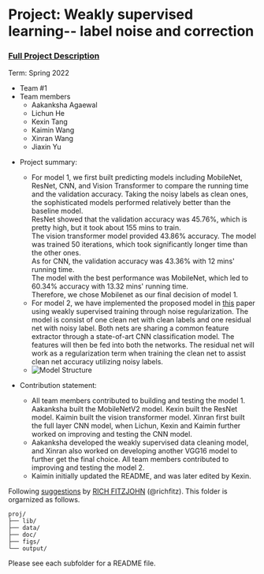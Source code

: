 # Project: Weakly supervised learning-- label noise and correction


### [Full Project Description](doc/project3_desc.md)

Term: Spring 2022

+ Team #1
+ Team members
	+ Aakanksha Agaewal
	+ Lichun He
	+ Kexin Tang
	+ Kaimin Wang
	+ Xinran Wang
	+ Jiaxin Yu

- Project summary: 
	+ For model 1, we first built predicting models including MobileNet, ResNet, CNN, and Vision Transformer to compare the running time and the validation accuracy. Taking the noisy labels as clean ones, the sophisticated models performed relatively better than the baseline model. \
	  ResNet showed that the validation accuracy was 45.76%, which is pretty high, but it took about 155 mins to train. \
	  The vision transformer model provided 43.86% accuracy. The model was trained 50 iterations, which took significantly longer time than the other ones.\
	  As for CNN, the validation accuracy was 43.36% with 12 mins' running time. \
	  The model with the best performance was MobileNet, which led to 60.34% accuracy with 13.32 mins' running time. \
          Therefore, we chose Mobilenet as our final decision of model 1. 
	+ For model 2, we have implemented the proposed model in [this](https://openaccess.thecvf.com/content_CVPR_2019/papers/Hu_Weakly_Supervised_Image_Classification_Through_Noise_Regularization_CVPR_2019_paper.pdf) paper using weakly supervised training through noise regularization. The model is consist of one clean net with clean labels and one residual net with noisy label. Both nets are sharing a common feature extractor through a state-of-art CNN classification model. The features will then be fed into both the networks. The residual net will work as a regularization term when training the clean net to assist clean net accuracy utilizing noisy labels.
	+ ![Model Structure](https://cdn.zhuanzhi.ai/images/wx/2ba6290f11e0725b5df22267cfc3a68e "Weakly Supervised Model")
	
- Contribution statement: 
	+ All team members contributed to building and testing the model 1. Aakanksha built the MobileNetV2 model. Kexin built the ResNet model. Kaimin built the vision transformer model. Xinran first built the full layer CNN model, when Lichun, Kexin and Kaimin further worked on improving and testing the CNN model.
	+ Aakanksha developed the weakly supervised data cleaning model, and Xinran also worked on developing another VGG16 model to further get the final choice. All team members contributed to improving and testing the model 2.
	+ Kaimin initially updated the README, and was later edited by Kexin. 
        

Following [suggestions](http://nicercode.github.io/blog/2013-04-05-projects/) by [RICH FITZJOHN](http://nicercode.github.io/about/#Team) (@richfitz). This folder is orgarnized as follows.

```
proj/
├── lib/
├── data/
├── doc/
├── figs/
└── output/
```

Please see each subfolder for a README file.
